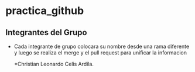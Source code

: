 # practica_github

## Integrantes del Grupo

* Cada integrante de grupo colocara su nombre desde una rama diferente y luego se realiza el merge y el pull request para unificar la informacion

    *Christian Leonardo Celis Ardila.